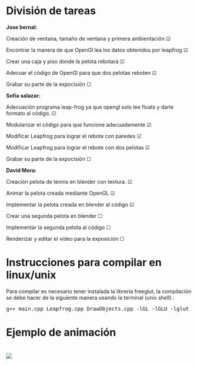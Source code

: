 <!DOCTYPE html>
<html>
<body>

<h1>División de tareas </h1>
<b>Jose bernal:</b> 
<p>Creación de ventana, tamaño de ventana y primera ambientación &#9745;</p> 
<p> Encontrar la manera de que OpenGl lea los datos obtenidos por leapfrog &#9745;</p>
<p> Crear una caja y piso donde la pelota rebotará &#9745;</p>
<p> Adecuar el código de OpenGl para que dos pelotas reboten &#9745;</p>
 <p> Grabar su parte de la expocisión &#9744;</p>

<b>Sofia salazar:</b> 
<p>Adecuación programa leap-frog ya que opengl solo lee floats y darle formato al código. &#9745;</p>
 <p> Modularizar el código para que funcione adecuadamente  &#9745;</p>
 <p> Modificar Leapfrog para lograr el rebote con paredes  &#9745;</p>
  <p> Modificar Leapfrog para lograr el rebote con dos pelotas  &#9745;</p>
   <p> Grabar su parte de la expocisión &#9744;</p>

<b>David Mora: </b> 
<p>Creación pelota de tennis en blender con textura. &#9745;</p>
<p> Animar la pelota creada mediante OpenGL &#9745; </p>
<p> Implementar la pelota creada en blender al código &#9745; </p>
<p> Crear una segunda pelota en blender  &#9744; </p>
<p> Implementar la segunda pelota al código &#9744; </p>
<p> Renderizar y editar el video para la exposición &#9744; </p>



<h1>Instrucciones para compilar en linux/unix</h1>
<p> Para compilar es necesario tener instalada la librería freeglut, la compilación se debe hacer de la siguiente manera usando la terminal (unix shell) :</p>
<div class="highlight highlight-source-shell"><pre>g++ main.cpp Leapfrog.cpp DrawObjects.cpp -lGL -lGLU -lglut </pre></div>

<h1> Ejemplo de animación <h1>

![](pelota.gif)

</body>
</html>
